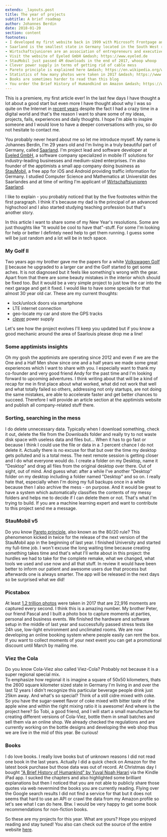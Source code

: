 ```yaml
---
extends: _layouts.post
title: The year of projects
subtitle: A brief roadmap
author: Johannes Berdin
date: 2018-01-20
section: content
footnotes:
- I developed my first website back in 1999 with Microsoft Frontpage and joined Facebook in 2006
- Saarland is the smallest state in Germany located in the South West right to France and Luxembourg
- Wirtschaftsjunioren are an association of entrepreneurs and executives volunteering to promote and shape the future of the region Saarland
- Visit the website of Eyeled GmbH &mdash; https://www.eyeled.de
- StauMobil just passed 4M downloads in the end of 2017, whoop whoop
- Clever power supply in terms of getting rid of cable mess
- Pareto principle is explained here &mdash; https://en.wikipedia.org/wiki/Pareto_principle
- Statistics of how many photos were taken in 2017 &mdash; https://www.statista.com/chart/10913/number-of-photos-taken-worldwide/
- Books are sometimes harder to read than this blog
- You order the Brief History of Humandkind on Amazon &mdash; https://www.amazon.com/Sapiens-Humankind-Yuval-Noah-Harari/dp/0062316095
---
```


This is a premiere, my first article ever! In the last few days I have thought a lot about a good start but even more I have thought about why I was so quite on the Internet in [recent years](#fn) despite the fact I had a crazy time in a digital world and that's the reason I want to share some of my ideas, projects, fails, experiences and daily thoughts. I hope I'm able to inspire someone and I would love to have a deeper conversations with you, so do not hesitate to contact me.

You probably never heard about me so let me introduce myself. My name is Johannes Berdin, I'm 29 years old and I'm living in a truly beautiful part of Germany, called [Saarland](#fn). I'm project lead and software developer at [Eyeled GmbH](#fn), a software company specialized in mobile IT solutions for industry-leading businesses and medium-sized enterprises. I'm also founder of the apptimists a small app company doing business as [StauMobil](#fn), a free app for iOS and Android providing traffic information for Germany. I studied Computer Science and Mathematics at Universität des Saarlandes and at time of writing I'm applicant of [Wirtschaftsjunioren Saarland](#fn).

I like to explain - you probably noticed that by the five footnotes within the first paragraph. I think it's because my dad is the principal of an advanced highschool and I also started studying teaching profession but that's another story.

In this article I want to share some of my New Year's resolutions. Some are just thoughts like "It would be cool to have that"-stuff. For some I'm looking for help or better I defintely need help to get them running. I guess some will be just random and a lot will be in tech space.

### My Golf II

Two years ago my brother gave me the papers for a white [Volkswagen Golf II](#fn) because he upgraded to a larger car and the Golf started to get some aches. It is not diagnosed but it feels like something's wrong with the gear. Apart from that there are some beauty mistakes in the interior which should be fixed too.
But it would be a very simple project to just tow the car into the next garage and get it fixed. I would like to have some specials for that almost 30 year old car. These are my current thoughts:

* lock/unlock doors via smartphone
* LTE internet connection
* geo-locate my car and store the GPS tracks
* [clever](#fn) power supply

Let's see how the project evolves I'll keep you updated but if you know a good mechanic around the area of Saarlouis please drop me a line!

### Some apptimists insights

Oh my gosh the apptimists are operating since 2012 and even if we are the One and a Half Men show since one and a half years we made some great experiences which I want to share with you.
I especially want to thank my co-founder and very good friend Andy for the past time and I'm looking forward to upcoming adventures.
I think writing about that will be a kind of recap for me in first place about what worked, what did not work that well and what totally failed so others, addressing not only startups, are not doing the same mistakes, are able to accelerate faster and get better chances to succeed.
Therefore I will provide an article section at the apptimists website and publish all company-related stuff there.

### Sorting, searching in the mess

I do delete unnecessary data. Typically when I download something, check it out, delete the file from the Downloads folder and really try to not waste disk space with useless data and files but...
When it has to go fast or because I think I could use the file or data in a .1 percent chance I do not delete it. Actually there is no excuse for that but over the time my desktop gets polluted and is a total mess.
The next remote session is getting closer and I do what everyone would do. I create a folder on my Desktop, name it "Desktop" and drag all files from the original desktop over there. Out of sight, out of mind. And guess what: after a while I've another "Desktop" folder on my desktop including a folder named "Desktop" and so on.
I really hate that, especially when I'm doing my full backups once in a while because then I also archive the mess - on purpose. And it would be great to have a system which automatically classifies the contents of my messy folders and helps me to decide if I can delete them or not. That's what I'm trying to build.
If you are a machine learning expert and want to contribute to this project send me a message.

### StauMobil v5

Do you know [Pareto principle](#fn), also known as the 80/20 rule? This phenomenon kicked in twice for the release of the next version of the StauMobil app in the beginning of last year. I finished University and started my full-time job. I won't excuse the long waiting time because creating something takes time and that's what I'll write about in this project: the hurdles we had to take for the complete remake, what we changed, what tools we used and use now and all that stuff.
In review it would have been better to inform our patient and awesome users due that process but afterwards one is always smarter.
The app will be released in the next days so be surprised what we did!

### Picstabox

At least [1.2 trillion photos](#fn) were taken in 2017 that are 22,916 moments are captured every second. I think this is a amazing number.
My brother Peter, our friend Pascal and I built a photo box to capture moments at parties, personal and business events. We finished the hardware and software setup in the middle of last year and successfully passed stress tests like 24h use, low-light environment and unclimated rooms.
We are now developing an online booking system where people easily can rent the box.
If you want to collect moments of your next event you can get a promotional discount until March by mailing me.

### Viez the Cola

Do you know Cola-Viez also called Viez-Cola? Probably not because it is a super regional special mix.<br/>To emphasize how regional it is imagine a square of 50x50 kilometers, thats the 2600 square kilometer sized state in Germany I'm living in and over the last 12 years I didn't recognize this particular beverage people drink just 25km away.
And what's so special? Think of a still cidre mixed with coke. So you have the sugar-sweet flavor of coke mixed with bitter taste of the apple wine and within the right mixing ratio it is awesome!
And where is the project here? So Tobi, a good friend, and I will start a small manufacture for creating different versions of Cola-Viez, bottle them in small batches and sell them via an online shop.
We already checked the regulations and are currently working on the bottle designs and developing the web shop thus we are live in the mid of this year. Be curious!

### Books

I do love books. I really love books but of unknown reasons I did not read one book in the last years. Actually I did a quick check on Amazon for the latest book purchase but those data was out of record. At Christmas day I bought ["A Brief History of Humankind" by Yuval Noah Harari](#fn) via the Kindle iPad app. I sucked the chapters and also highlighted some brilliant explanations but then I noticed that you are not able to publicly share those quotes via web nevermind the books you are currently reading.
Flying over the Google search results I did not find a service for that but it does not seems that hard to use an API or crawl the data from my Amazon profile so let's see what I can do here.
Btw. I would be very happy to get some book recommendations for non-fiction books.


So these are my projects for this year. What are yours? Hope you enjoyed reading and stay tuned!
You also can check out the source of the entire website <a href="https://github.com/johannesberdin/website/">here</a>.
